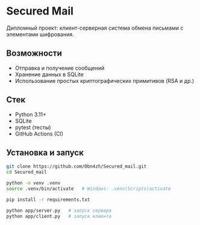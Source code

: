# Secured Mail

Дипломный проект: клиент-серверная система обмена письмами с элементами шифрования.

## Возможности
- Отправка и получение сообщений
- Хранение данных в SQLite
- Использование простых криптографических примитивов (RSA и др.)

## Стек
- Python 3.11+
- SQLite
- pytest (тесты)
- GitHub Actions (CI)

## Установка и запуск
```bash
git clone https://github.com/Obn4zh/Secured_mail.git
cd Secured_mail

python -m venv .venv
source .venv/bin/activate   # Windows: .venv\Scripts\activate

pip install -r requirements.txt

python app/server.py   # запуск сервера
python app/client.py   # запуск клиента
